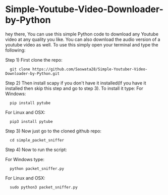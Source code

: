 # Simple-Youtube-Video-Downloader-by-Python
hey there, You can use this simple Python code to download any Youtube video at any quality you like. You can also download the audio version of a youtube video as well.
To use this simply open your terminal and type the following:

Step 1) First clone the repo:

      git clone https://github.com/Saswata28/Simple-Youtuber-Video-Downloader-by-Python.git
      
Step 2) Then install scapy if you don't have it installed(If you have it installed then skip this step and go to step 3). To install it type:
For Windows:

      pip install pytube
For Linux and OSX:

      pip3 install pytube
Step 3) Now just go to the cloned github repo:

      cd simple_packet_sniffer
      
Step 4) Now to run the script:

For Windows type:

      python packet_sniffer.py
For Linux and OSX:

      sudo python3 packet_sniffer.py
